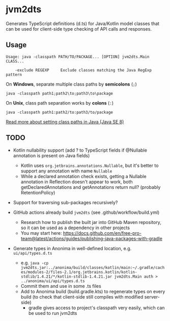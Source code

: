 # jvm2dts

Generates TypeScript definitions (d.ts) for Java/Kotlin model classes that can be used for 
client-side type checking of API calls and responses.

## Usage

```
Usage: java -classpath PATH/TO/PACKAGE... [OPTION] jvm2dts.Main CLASS...

    -exclude REGEXP     Exclude classes matching the Java RegExp pattern    
```

On **Windows**, separate multiple class paths by **semicolons** (`;`)  
``` 
java -classpath path1;path2\to;path3\to\package
```

On **Unix**, class path separation works by **colons** (`:`)  
```
java -classpath path1:path2/to:path3/to/package
```

[Read more about setting class paths in Java (Java SE 8)](https://docs.oracle.com/javase/8/docs/technotes/tools/windows/classpath.html)

## TODO

* Kotlin nullability support (add ? to TypeScript fields if @Nullable annotation is present on Java fields)
  * Kotlin uses `org.jetbrains.annotations.Nullable`, but it's better to support any annotation with name `Nullable`
  * While a declared annotation check exists, getting a Nullable annotation in Reflection doesn't appear to work, 
  both getDeclaredAnnotations and getAnnotations return null? (probably RetentionPolicy) 

* Support for traversing sub-packages recursively?

* GitHub actions already build `jvm2dts` (see .github/workflow/build.yml)
  * Research how to publish the built jar into GitHub Maven repository, so it can be used as a dependency in other projects
  * You may start here: https://docs.github.com/en/free-pro-team@latest/actions/guides/publishing-java-packages-with-gradle

* Generate types in Anonima in well-defined location, e.g. `ui/api/types.d.ts`
  * e.g. `java -cp jvm2dts.jar:../anonima/build/classes/kotlin/main:~/.gradle/caches/modules-2/files-2.1/org.jetbrains.kotlin/kotlin-stdlib/1.4.21/*/kotlin-stdlib-1.4.21.jar jvm2dts.Main auth > ../anonima/ui/api/types.d.ts`
  * Commit them and use in some .ts files
  * Add to Anonima build (build.gradle.kts) to regenerate types on every build (to check that client-side still compiles with modified server-side)
    * gradle gives access to project's classpath very easily, which can be used to run jvm2dts
